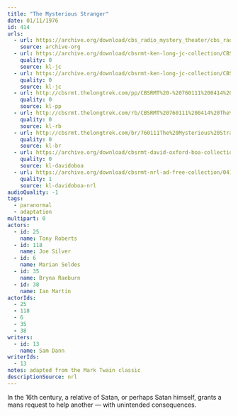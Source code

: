 ```yaml
---
title: "The Mysterious Stranger"
date: 01/11/1976
id: 414
urls: 
  - url: https://archive.org/download/cbs_radio_mystery_theater/cbs_radio_mystery_theater-0401-0450.zip/cbs_radio_mystery_theater-0401-0450%2Fcbsrmt_0414_the_mysterious_stranger.mp3
    source: archive-org
  - url: https://archive.org/download/cbsrmt-ken-long-jc-collection/CBSRMT - 760111 0414 Mysterious Stranger vbr -outro na b_jc.mp3
    quality: 0
    source: kl-jc
  - url: https://archive.org/download/cbsrmt-ken-long-jc-collection/CBSRMT - 760111 0414 Mysterious Stranger vbr na a_jc.mp3
    quality: 0
    source: kl-jc
  - url: http://cbsrmt.thelongtrek.com/pp/CBSRMT%20-%20760111%200414%20The%20Mysterious%20Stranger_pp.mp3
    quality: 0
    source: kl-pp
  - url: http://cbsrmt.thelongtrek.com/rb/CBSRMT%20760111%200414%20The%20Mysterious%20Stranger_wuwm%20recorded%2011_21_76.mp3
    quality: 0
    source: kl-rb
  - url: http://cbsrmt.thelongtrek.com/br/760111The%20Mysterious%20Stranger%20WOR.mp3
    quality: 0
    source: kl-br
  - url: https://archive.org/download/cbsrmt-david-oxford-boa-collection/CBSRMT-760111-0414-repeated-761121-The-Mysterious-Stranger-(128-44)_WUWM-FM-{BoA}.mp3
    quality: 0
    source: kl-davidoboa
  - url: https://archive.org/download/cbsrmt-nrl-ad-free-collection/0414%20CBSRMT-760111-0414-repeated-761121-The-Mysterious-Stranger-(128-44)_WUWM-FM-%7BBoA%7D%20(no%20ads).mp3
    quality: 1
    source: kl-davidoboa-nrl
audioQuality: -1
tags: 
  - paranormal
  - adaptation
multipart: 0
actors:  
  - id: 25
    name: Tony Roberts  
  - id: 118
    name: Joe Silver  
  - id: 6
    name: Marian Seldes  
  - id: 35
    name: Bryna Raeburn  
  - id: 38
    name: Ian Martin
actorIds:  
  - 25  
  - 118  
  - 6  
  - 35  
  - 38
writers:  
  - id: 13
    name: Sam Dann
writerIds:  
  - 13
notes: adapted from the Mark Twain classic
descriptionSource: nrl
---
```

In the 16th century, a relative of Satan, or perhaps Satan himself, grants a mans request to help another — with unintended consequences.